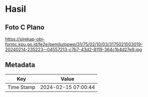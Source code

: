 # Hasil

## Foto C Plano

https://sirekap-obj-formc.kpu.go.id/fe2e/pemilu/ppwp/31/75/02/10/03/3175021003019-20240214-235223--04557213-c7b7-43d2-8119-364c1b4d27e9.jpg


## Metadata

| Key        | Value               |
| ---------- | ------------------- |
| Time Stamp | 2024-02-15 07:00:44 |



